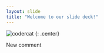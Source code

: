 ```yaml
---
layout: slide
title: "Welcome to our slide deck!"
---
```


![codercat](https://octodex.github.com/femalecodertocat.jpg)
{: .center}

New comment
